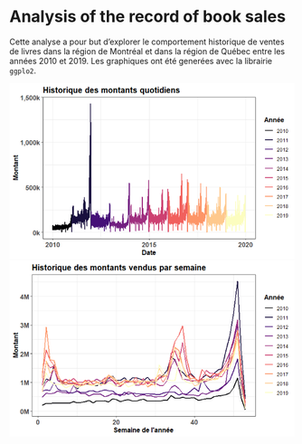 # Analysis of the record of book sales

Cette analyse a pour but d’explorer le comportement historique de ventes de 
livres dans la région de Montréal et dans la région de Québec entre les années 
2010 et 2019. Les graphiques ont été generées avec la librairie `ggplo2`. 

![](sales_book.png)
![](sales_book2.png)